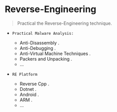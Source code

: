 # Reverse-Engineering

> Practical the Reverse-Engineering technique.

- `Practical Malware Analysis:`
    * Anti-Disassembly .
    * Anti-Debugging .
    * Anti-Virtual Machine Techniques .
    * Packers and Unpacking .
    * ...

- `RE Platform`
    * Reverse Cpp .
    * Dotnet .
    * Android .
    * ARM .
    * ...
